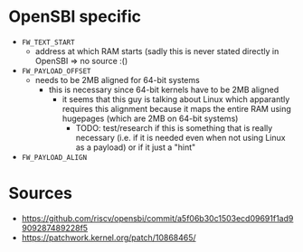 # OpenSBI specific
* `FW_TEXT_START`
    * address at which RAM starts (sadly this is never stated directly in OpenSBI => no source :()
* `FW_PAYLOAD_OFFSET`
    * needs to be 2MB aligned for 64-bit systems
        * this is necessary since 64-bit kernels have to be 2MB aligned
            * it seems that this guy is talking about Linux which apparantly requires this alignment because it maps the entire RAM using hugepages (which are 2MB on 64-bit systems)
                * TODO: test/research if this is something that is really necessary (i.e. if it is needed even when not using Linux as a payload) or if it just a "hint"
* `FW_PAYLOAD_ALIGN`



# Sources
* https://github.com/riscv/opensbi/commit/a5f06b30c1503ecd09691f1ad9909287489228f5
* https://patchwork.kernel.org/patch/10868465/
